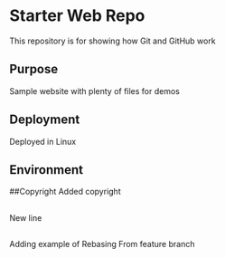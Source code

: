 # Starter Web Repo

This repository is for showing how Git and GitHub work

## Purpose

Sample website with plenty of files for demos

## Deployment

Deployed in Linux 

## Environment

##Copyright
Added copyright

##
New line

##
Adding example of Rebasing 
From feature branch